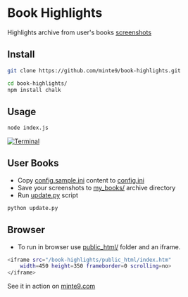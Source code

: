 # Book Highlights

Highlights archive from user's books [screenshots](https://github.com/minte9/book-highlights/tree/main/files_archive/)

## Install

~~~sh
git clone https://github.com/minte9/book-highlights.git

cd book-highlights/
npm install chalk
~~~

## Usage

~~~sh
node index.js
~~~

[![Terminal](https://www.minte9.com/lib/images/github/book-highlights/highlight_02.png)](https://www.minte9.com)

## User Books

- Copy [config.sample.ini](https://github.com/minte9/book-highlights/tree/main/config/config.sample.ini) content to [config.ini](https://github.com/minte9/book-highlights/tree/main/config/config.ini)
- Save your screenshots to [my_books/](https://github.com/minte9/book-highlights/tree/main/files_archive/my_books) archive directory
- Run [update.py](https://github.com/minte9/book-highlights/blob/main/update.py) script 

~~~sh
python update.py
~~~

## Browser

- To run in browser use [public_html/](https://github.com/minte9/book-highlights/tree/main/public_html) folder and an iframe.

~~~sh
<iframe src="/book-highlights/public_html/index.htm" 
    width=450 height=350 frameborder=0 scrolling=no>
</iframe>
~~~

See it in action on [minte9.com](https://www.minte9.com)
